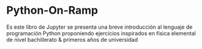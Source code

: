 # Python-On-Ramp
Es este libro de Jupyter se presenta una breve introducción al lenguaje de programación Python proponiendo ejercicios inspirados en física elemental de nivel bachillerato &amp; primeros años de universidad
